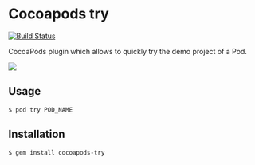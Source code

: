 # Cocoapods try

[![Build Status](https://travis-ci.org/CocoaPods/cocoapods-try.png?branch=master)](https://travis-ci.org/CocoaPods/cocoapods-try)

CocoaPods plugin which allows to quickly try the demo project of a Pod.

![](http://i.imgur.com/xxWNUrg.gif)

## Usage

    $ pod try POD_NAME

## Installation

    $ gem install cocoapods-try


